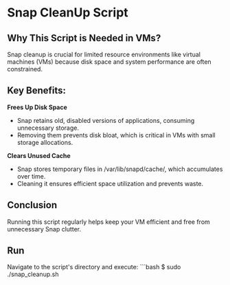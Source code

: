 # Snap CleanUp Script

## Why This Script is Needed in VMs?

Snap cleanup is crucial for limited resource environments like virtual machines (VMs) because disk space and system performance are often constrained.

## Key Benefits:

 **Frees Up Disk Space**

- Snap retains old, disabled versions of applications, consuming unnecessary storage.
- Removing them prevents disk bloat, which is critical in VMs with small storage allocations.

 **Clears Unused Cache**

- Snap stores temporary files in /var/lib/snapd/cache/, which accumulates over time.
- Cleaning it ensures efficient space utilization and prevents waste.

## Conclusion

Running this script regularly helps keep your VM efficient and free from unnecessary Snap clutter.

## Run
Navigate to the script's directory and execute:
    ```bash
    $ sudo ./snap_cleanup.sh
   ```
 
